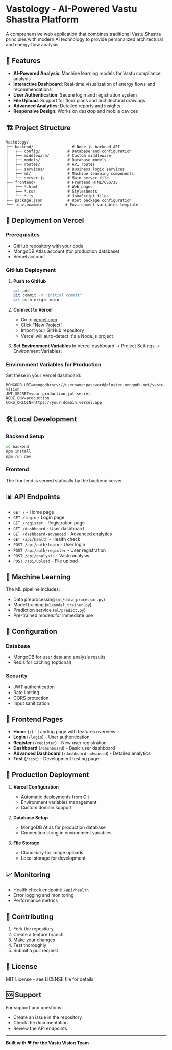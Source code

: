 # Vastology - AI-Powered Vastu Shastra Platform

A comprehensive web application that combines traditional Vastu Shastra principles with modern AI technology to provide personalized architectural and energy flow analysis.

## 🚀 Features

- **AI-Powered Analysis**: Machine learning models for Vastu compliance analysis
- **Interactive Dashboard**: Real-time visualization of energy flows and recommendations
- **User Authentication**: Secure login and registration system
- **File Upload**: Support for floor plans and architectural drawings
- **Advanced Analytics**: Detailed reports and insights
- **Responsive Design**: Works on desktop and mobile devices

## 🏗️ Project Structure

```
Vastology/
├── backend/                 # Node.js backend API
│   ├── config/            # Database and configuration
│   ├── middleware/        # Custom middleware
│   ├── models/            # Database models
│   ├── routes/            # API routes
│   ├── services/          # Business logic services
│   ├── ml/                # Machine learning components
│   └── server.js          # Main server file
├── frontend/              # Frontend HTML/CSS/JS
│   ├── *.html             # Web pages
│   ├── *.css              # Stylesheets
│   └── *.js               # JavaScript files
├── package.json           # Root package configuration
└── .env.example          # Environment variables template
```

## 🚀 Deployment on Vercel

### Prerequisites
- GitHub repository with your code
- MongoDB Atlas account (for production database)
- Vercel account

### GitHub Deployment

1. **Push to GitHub**
   ```bash
   git add .
   git commit -m "Initial commit"
   git push origin main
   ```

2. **Connect to Vercel**
   - Go to [vercel.com](https://vercel.com)
   - Click "New Project"
   - Import your GitHub repository
   - Vercel will auto-detect it's a Node.js project

3. **Set Environment Variables**
   In Vercel dashboard → Project Settings → Environment Variables:

### Environment Variables for Production

Set these in your Vercel dashboard:

```env
MONGODB_URI=mongodb+srv://username:password@cluster.mongodb.net/vastu-vision
JWT_SECRET=your-production-jwt-secret
NODE_ENV=production
CORS_ORIGIN=https://your-domain.vercel.app
```

## 🛠️ Local Development

### Backend Setup
```bash
cd backend
npm install
npm run dev
```

### Frontend
The frontend is served statically by the backend server.

## 📊 API Endpoints

- `GET /` - Home page
- `GET /login` - Login page
- `GET /register` - Registration page
- `GET /dashboard` - User dashboard
- `GET /dashboard-advanced` - Advanced analytics
- `GET /api/health` - Health check
- `POST /api/auth/login` - User login
- `POST /api/auth/register` - User registration
- `POST /api/analysis` - Vastu analysis
- `POST /api/upload` - File upload

## 🤖 Machine Learning

The ML pipeline includes:
- Data preprocessing (`ml/data_processor.py`)
- Model training (`ml/model_trainer.py`)
- Prediction service (`ml/predict.py`)
- Pre-trained models for immediate use

## 🔧 Configuration

### Database
- MongoDB for user data and analysis results
- Redis for caching (optional)

### Security
- JWT authentication
- Rate limiting
- CORS protection
- Input sanitization

## 📱 Frontend Pages

- **Home** (`/`) - Landing page with features overview
- **Login** (`/login`) - User authentication
- **Register** (`/register`) - New user registration
- **Dashboard** (`/dashboard`) - Basic user dashboard
- **Advanced Dashboard** (`/dashboard-advanced`) - Detailed analytics
- **Test** (`/test`) - Development testing page

## 🚀 Production Deployment

1. **Vercel Configuration**
   - Automatic deployments from Git
   - Environment variables management
   - Custom domain support

2. **Database Setup**
   - MongoDB Atlas for production database
   - Connection string in environment variables

3. **File Storage**
   - Cloudinary for image uploads
   - Local storage for development

## 📈 Monitoring

- Health check endpoint: `/api/health`
- Error logging and monitoring
- Performance metrics

## 🤝 Contributing

1. Fork the repository
2. Create a feature branch
3. Make your changes
4. Test thoroughly
5. Submit a pull request

## 📄 License

MIT License - see LICENSE file for details

## 🆘 Support

For support and questions:
- Create an issue in the repository
- Check the documentation
- Review the API endpoints

---

**Built with ❤️ for the Vastu Vision Team**
